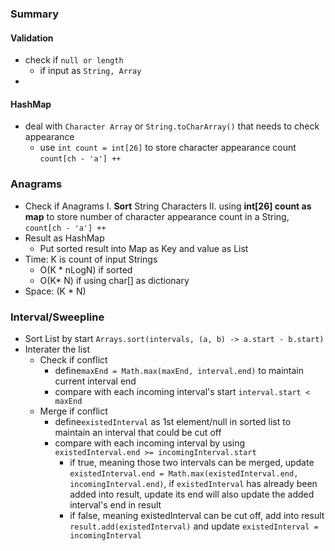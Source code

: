### Summary
#### Validation
 - check if `null or length`
	 - if input as `String, Array`
 - 
#### HashMap
- deal with `Character Array` or `String.toCharArray()` that needs to check appearance
	- use `int count = int[26]` to store character appearance count `count[ch - 'a'] ++`
###  Anagrams
- Check if Anagrams
	I. **Sort** String Characters 
	II. using **int[26] count as map** to store number of character appearance count in a String, `count[ch - 'a'] ++`
- Result as HashMap
	- Put sorted result into Map as Key and value as List<String>
- Time: K is count of input Strings
	- O(K * nLogN)  if sorted
	- O(K* N) if using char[] as dictionary
- Space: (K * N)
### Interval/Sweepline
- Sort List by start `Arrays.sort(intervals, (a, b) -> a.start - b.start)`
- Interater the list
	- Check if conflict
		- define`maxEnd = Math.max(maxEnd, interval.end)` to maintain current interval end
		- compare with each incoming interval's start `interval.start < maxEnd`
	- Merge if conflict
		- define`existedInterval` as 1st element/null in sorted list to maintain an interval that could be cut off
		- compare with each incoming interval by using `existedInterval.end >= incomingInterval.start`
			- if true, meaning those two intervals can be merged, update `existedInterval.end = Math.max(existedInterval.end, incomingInterval.end)`, if `existedInterval` has already been added into result, update its end will also update the added interval's end in result
			- if false, meaning existedInterval can be cut off, add into result `result.add(existedInterval)` and update `existedInterval = incomingInterval`
<!--stackedit_data:
eyJoaXN0b3J5IjpbLTg5Mzg3NDM4MSwzNzU2MjgyMTcsLTE4NT
M1MTQ4NjQsLTIzMzY2Mzk3NSwyOTA0NjM5NSwtMTU2MjU5Mjg3
MCwtNTAwMzU4MTE1XX0=
-->